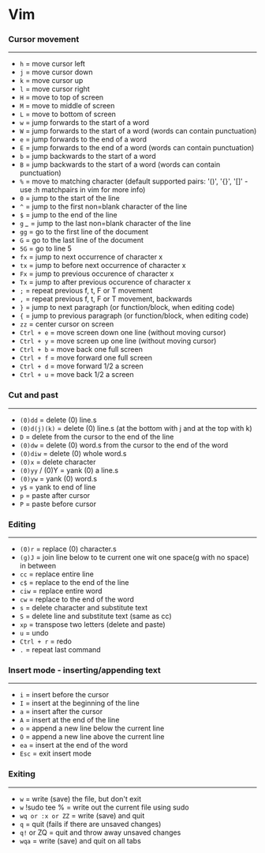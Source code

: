 # Vim

### Cursor movement

---

* `h` = move cursor left
* `j` = move cursor down
* `k` = move cursor up
* `l` = move cursor right
* `H` = move to top of screen
* `M` = move to middle of screen
* `L` = move to bottom of screen
* `w` = jump forwards to the start of a word
* `W` = jump forwards to the start of a word (words can contain punctuation)
* `e` = jump forwards to the end of a word
* `E` = jump forwards to the end of a word (words can contain punctuation)
* `b` = jump backwards to the start of a word
* `B` = jump backwards to the start of a word (words can contain punctuation)
* `%` = move to matching character (default supported pairs: '()', '{}', '[]' - use :h matchpairs in vim for more info)
* `0` = jump to the start of the line
* `^` = jump to the first non=blank character of the line
* `$` = jump to the end of the line
* `g` *_* = jump to the last non=blank character of the line
* `gg` = go to the first line of the document
* `G` = go to the last line of the document
* `5G` = go to line 5
* `fx` = jump to next occurrence of character x
* `tx` = jump to before next occurrence of character x
* `Fx` = jump to previous occurence of character x
* `Tx` = jump to after previous occurence of character x
* `;` = repeat previous f, t, F or T movement
* `,` = repeat previous f, t, F or T movement, backwards
* `}` = jump to next paragraph (or function/block, when editing code)
* `{` = jump to previous paragraph (or function/block, when editing code)
* `zz` = center cursor on screen
* `Ctrl + e` = move screen down one line (without moving cursor)
* `Ctrl + y` = move screen up one line (without moving cursor)
* `Ctrl + b` = move back one full screen
* `Ctrl + f` = move forward one full screen
* `Ctrl + d` = move forward 1/2 a screen
* `Ctrl + u` = move back 1/2 a screen

### Cut and past

---

* `(0)dd` = delete (0) line.s
* `(0)d(j)(k)` = delete (0) line.s (at the bottom with j and at the top with k) 
* `D` = delete from the cursor to the end of the line
* `(0)dw` = delete (0) word.s from the cursor to the end of the word
* `(0)diw` = delete (0) whole word.s 
* `(0)x` = delete character
* `(0)yy` / (0)Y = yank (0) a line.s
* `(0)yw` = yank (0) word.s
* `y$` = yank to end of line
* `p` = paste after cursor
* `P` = paste before cursor


### Editing 

---

* `(0)r` = replace (0) character.s
* `(g)J` = join line below to te current one wit one space(g with no space) in between
* `cc` = replace entire line
* `c$` = replace to the end of the line
* `ciw` = replace entire word
* `cw` = replace to the end of the word
* `s` = delete character and substitute text
* `S` = delete line and substitute text (same as cc)
* `xp` = transpose two letters (delete and paste)
* `u` = undo
* `Ctrl + r` = redo
* `.` = repeat last command

### Insert mode - inserting/appending text

---

* `i` = insert before the cursor
* `I` = insert at the beginning of the line
* `a` = insert after the cursor
* `A` = insert at the end of the line
* `o` = append a new line below the current line
* `O` = append a new line above the current line
* `ea` = insert at the end of the word
* `Esc` = exit insert mode

### Exiting

---

* `w` = write (save) the file, but don't exit
* `w` !sudo tee % = write out the current file using sudo
* `wq or :x or ZZ` = write (save) and quit
* `q` = quit (fails if there are unsaved changes)
* `q!` or ZQ = quit and throw away unsaved changes
* `wqa` = write (save) and quit on all tabs

